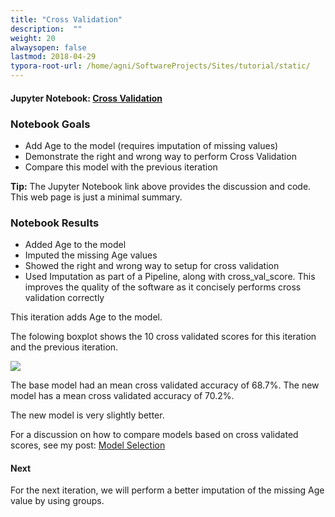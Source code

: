 ```yaml
---
title: "Cross Validation"
description:  ""
weight: 20
alwaysopen: false
lastmod: 2018-04-29
typora-root-url: /home/agni/SoftwareProjects/Sites/tutorial/static/
---
```

#### Jupyter Notebook: <a href="http://nbviewer.jupyter.org/github/sdiehl28/tutorial-jupyter-notebooks/blob/master/projects/Titanic02.ipynb" target="_blank">Cross Validation</a>
### Notebook Goals  
* Add Age to the model (requires imputation of missing values)
* Demonstrate the right and wrong way to perform Cross Validation
* Compare this model with the previous iteration

<div class="alert alert-success">
<strong>Tip:</strong> The Jupyter Notebook link above provides the discussion and code.  This web page is just a minimal summary.
</div>

### Notebook Results  

* Added Age to the model
* Imputed the missing Age values
* Showed the right and wrong way to setup for cross validation
* Used Imputation as part of a Pipeline, along with cross_val_score. This improves the quality of the software as it concisely performs cross validation correctly

This iteration adds Age to the model.

The folowing boxplot shows the 10 cross validated scores for this iteration and the previous iteration.

<img src='/images/2_vs_1.png'>

The base model had an mean cross validated accuracy of 68.7%.  The new model has a mean cross validated accuracy of 70.2%.

The new model is very slightly better.

For a discussion on how to compare models based on cross validated scores, see my post: [Model Selection](/posts/model_comparison/)

#### Next

For the next iteration, we will perform a better imputation of the missing Age value by using groups.